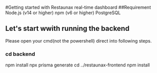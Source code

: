#Getting started with Restaunax real-time dashboard
##Requirement
Node.js (v14 or higher)
npm (v6 or higher)
PostgreSQL
## Let's start wwith running the backend
Please open your cmd(not the powershell) direct into following steps.
### cd backend
npm install
npx prisma generate
cd ../restaunax-frontend
npm install

